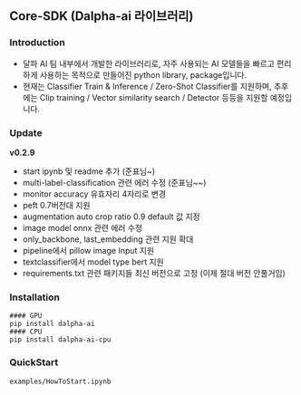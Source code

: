 ## Core-SDK (Dalpha-ai 라이브러리) 

### Introduction 
- 달파 AI 팀 내부에서 개발한 라이브러리로, 자주 사용되는 AI 모델들을 빠르고 편리하게 사용하는 목적으로 만들어진 python library, package입니다.
- 현재는 Classifier Train & Inference / Zero-Shot Classifier를 지원하며, 추후에는 Clip training / Vector similarity search / Detector 등등을 지원할 예정입니다.

### Update
****v0.2.9****
- start ipynb 및 readme 추가 (준표님~)
- multi-label-classification 관련 에러 수정 (준표님~~)
- monitor accuracy 유효자리 4자리로 변경
- peft 0.7버전대 지원
- augmentation auto crop ratio 0.9 default 값 지정
- image model onnx 관련 에러 수정
- only_backbone, last_embedding 관련 지원 확대
- pipeline에서 pillow image Input 지원
- textclassifier에서 model type bert 지원
- requirements.txt 관련 패키지들 최신 버전으로 고정 (이제 절대 버전 안풀거임)

### Installation

```
#### GPU 
pip install dalpha-ai
#### CPU
pip install dalpha-ai-cpu
```

### QuickStart

`` examples/HowToStart.ipynb ``
